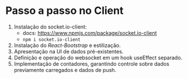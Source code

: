 # Passo a passo no Client
1. Instalação do socket.io-client:   
    - docs: https://www.npmjs.com/package/socket.io-client   
    - `npm i socket.io-client`   
2. Instalação do _React-Bootstrap_ e estilização.   
3. Apresentação na UI de dados pré-existentes.
4. Definição e operação do websocket em um hook useEffect separado.
5. Implementação de contadores, garantindo controle sobre dados previamente carregados e dados de push.   
